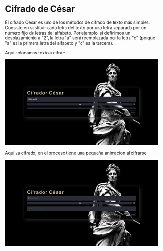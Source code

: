 # Cifrado de César

El cifrado César es uno de los métodos de cifrado de texto más simples. Consiste en sustituir cada letra del texto por una letra separada por un número fijo de letras del alfabeto. Por ejemplo, si definimos un desplazamiento a "2", la letra "a" será reemplazada por la letra "c" (porque "a" es la primera letra del alfabeto y "c" es la tercera).

Aquí colocamos texto a cifrar:

![captura_appWeb](https://github.com/F4cku23/cifradorCesar/blob/main/txt_cifrar.PNG)


Aquí ya cifrado, en el proceso tiene una pequeña animacion al cifrarse:

![captura_appWeb](https://github.com/F4cku23/cifradorCesar/blob/main/txt_cifrado.PNG)
